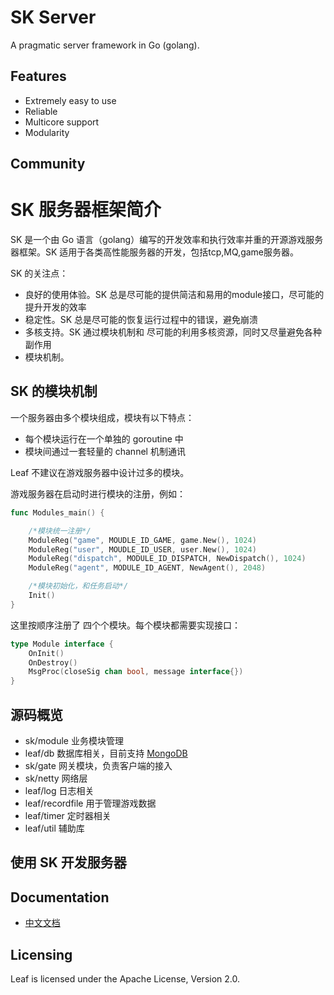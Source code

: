 SK Server 
====
A pragmatic  server framework in Go (golang).

Features
---------

* Extremely easy to use
* Reliable
* Multicore support
* Modularity

Community
---------
SK 服务器框架简介
==================

SK 是一个由 Go 语言（golang）编写的开发效率和执行效率并重的开源游戏服务器框架。SK 适用于各类高性能服务器的开发，包括tcp,MQ,game服务器。

SK 的关注点：

* 良好的使用体验。SK 总是尽可能的提供简洁和易用的module接口，尽可能的提升开发的效率
* 稳定性。SK 总是尽可能的恢复运行过程中的错误，避免崩溃
* 多核支持。SK 通过模块机制和 尽可能的利用多核资源，同时又尽量避免各种副作用
* 模块机制。

SK 的模块机制
---------------

一个服务器由多个模块组成，模块有以下特点：

* 每个模块运行在一个单独的 goroutine 中
* 模块间通过一套轻量的 channel 机制通讯

Leaf 不建议在游戏服务器中设计过多的模块。

游戏服务器在启动时进行模块的注册，例如：

```go
func Modules_main() {

    /*模块统一注册*/
    ModuleReg("game", MOUDLE_ID_GAME, game.New(), 1024)
    ModuleReg("user", MOUDLE_ID_USER, user.New(), 1024)
    ModuleReg("dispatch", MODULE_ID_DISPATCH, NewDispatch(), 1024)
    ModuleReg("agent", MODULE_ID_AGENT, NewAgent(), 2048)

    /*模块初始化，和任务启动*/
    Init()
}
```

这里按顺序注册了 四个个模块。每个模块都需要实现接口：

```go
type Module interface {
	OnInit()
	OnDestroy()
	MsgProc(closeSig chan bool, message interface{})
}
```



源码概览
---------------

* sk/module 业务模块管理
* leaf/db 数据库相关，目前支持 [MongoDB](https://www.mongodb.org/)
* sk/gate 网关模块，负责客户端的接入
* sk/netty 网络层
* leaf/log 日志相关
* leaf/recordfile 用于管理游戏数据
* leaf/timer 定时器相关
* leaf/util 辅助库

使用 SK 开发服务器
---------------




Documentation
---------

* [中文文档](https://github.com/Corner-W/sk/blob/master/TUTORIAL_ZH.md)

Licensing
---------

Leaf is licensed under the Apache License, Version 2.0. 

